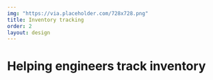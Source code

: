```yaml
---
img: "https://via.placeholder.com/728x728.png"
title: Inventory tracking
order: 2
layout: design
---
```

<div class="text">
  <h1>Helping engineers track inventory</h1>
</div>
